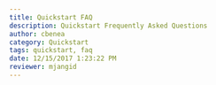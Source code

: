 ```yaml
---
title: Quickstart FAQ
description: Quickstart Frequently Asked Questions
author: cbenea
category: Quickstart
tags: quickstart, faq
date: 12/15/2017 1:23:22 PM 
reviewer: mjangid
---
```

